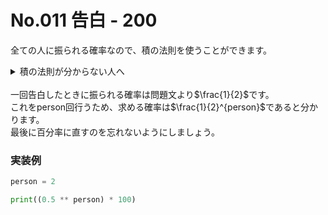 <script type="text/javascript" async src="https://cdnjs.cloudflare.com/ajax/libs/mathjax/2.7.7/MathJax.js?config=TeX-MML-AM_CHTML"></script>
<script type="text/x-mathjax-config">
    MathJax.Hub.Config({
        tex2jax: {
            inlineMath: [['$', '$'] ],
            displayMath: [ ['$$','$$'], ["\\[","\\]"] ]
        }
    });
</script>

# No.011 告白 - 200
全ての人に振られる確率なので、積の法則を使うことができます。<br>
<details>
<summary>積の法則が分からない人へ</summary>
積の法則とは、<br>
「2つ以上の事象が共に起こるとき、その確率は個々の事象の起こる確率の積になる」<br>
ということです。<br>
これだけでは分かりにくいと思うので具体例を挙げます。<br>
例えば、6面のサイコロを振り、3回連続で1が出る確率を求めたいとき、<br>
$\frac{1}{6} \times \frac{1}{6} \times \frac{1}{6}$<br>
で求めることができます。<br>
これはサイコロを1回振った時に1が出る確率が$\frac{1}{6}$であるため、それを3回掛けることによって求めることができるからです。<br>
</details><br>
一回告白したときに振られる確率は問題文より$\frac{1}{2}$です。<br>
これをperson回行うため、求める確率は$\frac{1}{2}^{person}$であると分かります。<br>
最後に百分率に直すのを忘れないようにしましょう。

### 実装例
```py
person = 2

print((0.5 ** person) * 100)
```